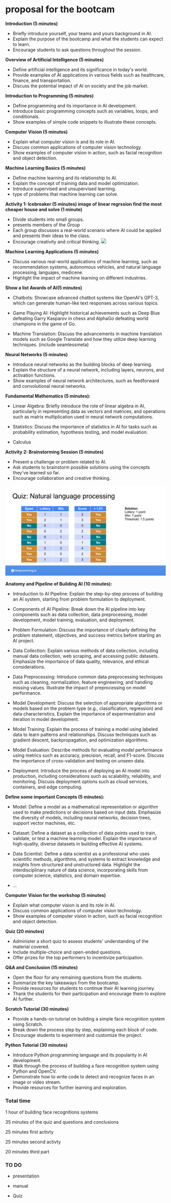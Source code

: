 # proposal for the bootcam

**Introduction (5 minutes)**
- Briefly introduce yourself, your teams  and yours background in AI.
- Explain the purpose of the bootcamp and what the students can expect to learn.
- Encourage students to ask questions throughout the session.

**Overview of Artificial Intelligence (5 minutes)**
- Define artificial intelligence and its significance in today's world.
- Provide examples of AI applications in various fields such as healthcare, finance, and transportation.
- Discuss the potential impact of AI on society and the job market.

**Introduction to Programming (5 minutes)**
- Define programming and its importance in AI development.
- Introduce basic programming concepts such as variables, loops, and conditionals.
- Show examples of simple code snippets to illustrate these concepts.

**Computer Vision (5 minutes)**
- Explain what computer vision is and its role in AI.
- Discuss common applications of computer vision technology.
- Show examples of computer vision in action, such as facial recognition and object detection.

**Machine Learning Basics (5 minutes)**
- Define machine learning and its relationship to AI.
- Explain the concept of training data and model optimization.
- Introduce supervised and unsupervised learning.
- type of problems that machine learning can solve.

**Activity 1: Icebreaker (5 minutes) image of linear regrssion find the most cheaper house  and solve (1 minute)**
- Divide students into small groups.
- presents members of the Group
- Each group discusses a real-world scenario where AI could be applied and presents their ideas to the class.
- Encourage creativity and critical thinking.
![](https://miro.medium.com/v2/resize:fit:720/format:webp/1*Fn4L-RXVZ87F_hIfg_L81g.png)


**Machine Learning Applications (5 minutes)**

- Discuss various real-world applications of machine learning, such as recommendation systems, autonomous vehicles, and natural language processing, languajes, medicene.
- Highlight the impact of machine learning on different industries.

**Show a list Awards of AI(5 minutes)**

- Chatbots: Showcase advanced chatbot systems like OpenAI's GPT-3, which can generate human-like text responses across various topics.

- Game Playing AI: Highlight historical achievements such as Deep Blue defeating Garry Kasparov in chess and AlphaGo defeating world champions in the game of Go.

- Machine Translation: Discuss the advancements in machine translation models such as Google Translate and how they utilize deep learning techniques. (include seamlessmeta)


**Neural Networks (5 minutes)**
- Introduce neural networks as the building blocks of deep learning.
- Explain the structure of a neural network, including layers, neurons, and activation functions.
- Show examples of neural network architectures, such as feedforward and convolutional neural networks.

**Fundamental Mathematics (5 minutes):**

- Linear Algebra: Briefly introduce the role of linear algebra in AI, particularly in representing data as vectors and matrices, and operations such as matrix multiplication used in neural network computations.

- Statistics: Discuss the importance of statistics in AI for tasks such as probability estimation, hypothesis testing, and model evaluation.

- Calculus

**Activity 2: Brainstorming Session (5 minutes)**
- Present a challenge or problem related to AI.
- Ask students to brainstorm possible solutions using the concepts they've learned so far.
- Encourage collaboration and creative thinking.

![](https://raw.githubusercontent.com/Semillero-Inteligencia-Artificial-EAFIT/Face_recognition_workshop/main/docs/images/Screenshot%202024-04-16%20at%2012-36-58%20M4ML%20C1%20W3%20-%20s_FRnYGBQX-Q9kh64lBmqg_1609b691abc94d35b87c9b830a5251f1_M4ML-C1-W3.pdf.png)

**Anatomy and Pipeline of Building AI (10 minutes):**

- Introduction to AI Pipeline: Explain the step-by-step process of building an AI system, starting from problem formulation to deployment.
- Components of AI Pipeline: Break down the AI pipeline into key components such as data collection, data preprocessing, model development, model training, evaluation, and deployment.

 - Problem Formulation: Discuss the importance of clearly defining the problem statement, objectives, and success metrics before starting an AI project.
 - Data Collection: Explain various methods of data collection, including manual data collection, web scraping, and accessing public datasets. Emphasize the importance of data quality, relevance, and ethical considerations.
 - Data Preprocessing: Introduce common data preprocessing techniques such as cleaning, normalization, feature engineering, and handling missing values. Illustrate the impact of preprocessing on model performance.
 - Model Development: Discuss the selection of appropriate algorithms or models based on the problem type (e.g., classification, regression) and data characteristics. Explain the importance of experimentation and iteration in model development.
 - Model Training: Explain the process of training a model using labeled data to learn patterns and relationships. Discuss techniques such as gradient descent, backpropagation, and optimization algorithms.
 - Model Evaluation: Describe methods for evaluating model performance using metrics such as accuracy, precision, recall, and F1-score. Discuss the importance of cross-validation and testing on unseen data.
 - Deployment: Introduce the process of deploying an AI model into production, including considerations such as scalability, reliability, and monitoring. Discuss deployment options such as cloud services, containers, and edge computing.

**Define some important Concepts (5 minutes):**

- Model: Define a model as a mathematical representation or algorithm used to make predictions or decisions based on input data. Emphasize the diversity of models, including neural networks, decision trees, support vector machines, etc.
- Dataset: Define a dataset as a collection of data points used to train, validate, or test a machine learning model. Explain the importance of high-quality, diverse datasets in building effective AI systems.
- Data Scientist: Define a data scientist as a professional who uses scientific methods, algorithms, and systems to extract knowledge and insights from structured and unstructured data. Highlight the interdisciplinary nature of data science, incorporating skills from computer science, statistics, and domain expertise.

- ...

**Computer Vision for the workshop (5 minutes)**

- Explain what computer vision is and its role in AI.
- Discuss common applications of computer vision technology.
- Show examples of computer vision in action, such as facial recognition and object detection.


**Quiz (20 minutes)**
- Administer a short quiz to assess students' understanding of the material covered.
- Include multiple-choice and open-ended questions.
- Offer prizes for the top performers to incentivize participation.

**Q&A and Conclusion (15 minutes)**
- Open the floor for any remaining questions from the students.
- Summarize the key takeaways from the bootcamp.
- Provide resources for students to continue their AI learning journey.
- Thank the students for their participation and encourage them to explore AI further.

**Scratch Tutorial (30 minutes)**
- Provide a hands-on tutorial on building a simple face recognition system using Scratch.
- Break down the process step by step, explaining each block of code.
- Encourage students to experiment and customize the project.

**Python Tutorial (30 minutes)**
- Introduce Python programming language and its popularity in AI development.
- Walk through the process of building a face recognition system using Python and OpenCV.
- Demonstrate how to write code to detect and recognize faces in an image or video stream.
- Provide resources for further learning and exploration.


### Total time

1 hour of building face recognitions systems

35 minutes of the quiz and questions and conclusions

25 minutes first activty 

25 minutes second activty 

20 minutes third part 

### TO DO

 - presentation

 - manual

 - Quiz


